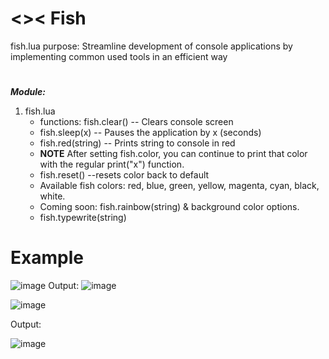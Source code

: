 
# <>< Fish


fish.lua purpose:  Streamline development of console applications by implementing common used tools 
in an efficient way
#
***Module:***
1. fish.lua
    - functions: fish.clear() -- Clears console screen
    - fish.sleep(x) -- Pauses the application by x (seconds)
    - fish.red(string) -- Prints string to console in red
    - **NOTE** After setting fish.color, you can continue to print that color with the regular print("x") function. 
    - fish.reset() --resets color back to default
    - Available fish colors: red, blue, green, yellow, magenta, cyan, black, white.
    - Coming soon: fish.rainbow(string) & background color options.
    - fish.typewrite(string)


# Example
![image](https://user-images.githubusercontent.com/20504394/172475002-7409ee64-2f9d-444d-8f51-4e66380b94e3.png) Output: ![image](https://user-images.githubusercontent.com/20504394/172475272-3d0ed872-96df-40c7-946b-77e16cdcb822.png)


![image](https://user-images.githubusercontent.com/20504394/172483985-b13adfb1-b199-4f7e-b1d2-d111361055b4.png)


Output:

![image](https://user-images.githubusercontent.com/20504394/172483886-3bf2a0bb-c006-47ac-ba1d-e48b864aacec.png)
